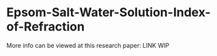 # Epsom-Salt-Water-Solution-Index-of-Refraction


More info can be viewed at this research paper:
LINK WIP
